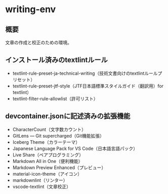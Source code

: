 # writing-env

## 概要

文章の作成と校正のための環境。

## インストール済みのtextlintルール

- textlint-rule-preset-ja-technical-writing（技術文書向けのtextlintルールプリセット）
- textlint-rule-preset-jtf-style（JTF日本語標準スタイルガイド（翻訳用）for textlint）
- textlint-filter-rule-allowlist（許可リスト）

## devcontainer.jsonに記述済みの拡張機能

- CharacterCount（文字数カウント）
- GitLens — Git supercharged（Git機能拡張）
- Iceberg Theme（カラーテーマ）
- Japanese Language Pack for VS Code（日本語言語パック）
- Live Share（ペアプログラミング）
- Markdown All in One（便利機能）
- Markdown Preview Enhanced（プレビュー）
- material-icon-theme（アイコン）
- markdownlint（リンター）
- vscode-textlint（文章校正）
  
